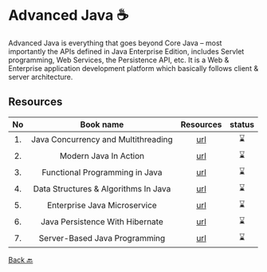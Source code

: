 # Advanced Java :coffee:
Advanced Java is everything that goes beyond Core Java – most importantly the APIs defined in Java Enterprise Edition, includes Servlet programming, Web Services, the Persistence API, etc. It is a Web & Enterprise application development platform which basically follows client & server architecture.

## Resources


|No|Book name|Resources|status|
|:-:|:------:|:-------:|:----:|
|1. | Java Concurrency and Multithreading| [url](https://github.com/Urunov/Interview-Preparation-WAY/tree/master/Books/Java/JavaAdvanced/Java-Concurrency-and-Multithreading)|⌛|
|2. | Modern Java In Action| [url](https://github.com/Urunov/Interview-Preparation-WAY/tree/master/Books/Java/JavaAdvanced/ModernJavaInAction)|⌛|
|3. |Functional Programming in Java| [url](https://github.com/Urunov/Interview-Preparation-WAY/tree/master/Books/Java/JavaAdvanced/FunctinalProgrammingInJava)|⌛|
|4. |Data Structures & Algorithms In Java| [url](https://github.com/Urunov/Interview-Preparation-WAY/tree/master/Books/Java/JavaAdvanced/DataStructures%26AlgorithmsInJava)|⌛|
|5. |Enterprise Java Microservice| [url](https://github.com/Urunov/Interview-Preparation-WAY/tree/master/Books/Java/JavaAdvanced/EnterpriceJavaMicroservice)|⌛|
|6. |Java Persistence With Hibernate| [url](https://github.com/Urunov/Interview-Preparation-WAY/tree/master/Books/Java/JavaAdvanced/JavaPersistenceWithHibernate)|⌛|
|7. |Server-Based Java Programming| [url](https://github.com/Urunov/Interview-Preparation-WAY/tree/master/Books/Java/JavaAdvanced/Server-BasedJavaProgramming)|⌛|


[Back 🔙](https://github.com/Urunov/Interview-Preparation-WAY/tree/master/Books/Java)
